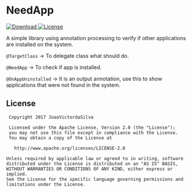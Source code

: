 # NeedApp

 [ ![Download](https://api.bintray.com/packages/joaovictor/maven/NeedApp/images/download.svg) ](https://bintray.com/joaovictor/maven/NeedApp/_latestVersion) [![License](https://img.shields.io/badge/License-Apache%202.0-blue.svg)](https://opensource.org/licenses/Apache-2.0)



A simple library using annotation processing to verify if other applications are installed on the system.

`@TargetClass` -> To delegate class what should do.

`@NeedApp` -> To check if app is installed.

`@OnAppUninstalled` -> It is an output annotation, use this to show applications that were not found in the system.

## License
```
 Copyright 2017 JoaoVictordaSilva

 Licensed under the Apache License, Version 2.0 (the "License");
 you may not use this file except in compliance with the License.
 You may obtain a copy of the License at

   http://www.apache.org/licenses/LICENSE-2.0

Unless required by applicable law or agreed to in writing, software
distributed under the License is distributed on an "AS IS" BASIS,
WITHOUT WARRANTIES OR CONDITIONS OF ANY KIND, either express or implied.
See the License for the specific language governing permissions and
limitations under the License. 
```
